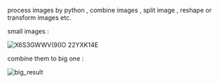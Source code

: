 process images by python , combine images , split image , reshape or transform images etc.


small images :

![X6S3GWWV(9(IO 22YXK14E](https://github.com/yinweinidongle/imgProcess/assets/18652091/6a0391e3-ff6c-46f5-8d22-db1dac651728)

combine them to big one :


![big_result](https://github.com/yinweinidongle/imgProcess/assets/18652091/fbb20f2c-75ca-4a42-a048-79118644480f)

